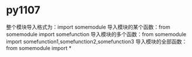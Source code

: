# py1107

整个模块导入格式为：import somemodule
导入模块的某个函数：from somemodule import somefunction
导入模块的多个函数：from somemodule import somefunction1,somefunction2,somefunction3
导入模块的全部函数：from somemodule import *
